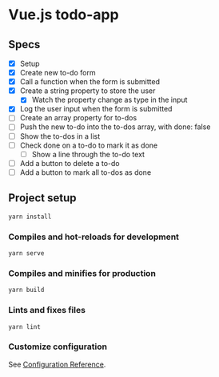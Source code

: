 # Vue.js todo-app

## Specs

* [x] Setup
* [x] Create new to-do form
* [x] Call a function when the form is submitted
* [x] Create a string property to store the user
  * [x] Watch the property change as type in the input
* [x] Log the user input when the form is submitted
* [ ] Create an array property for to-dos
* [ ] Push the new to-do into the to-dos array, with done: false
* [ ] Show the to-dos in a list
* [ ] Check done on a to-do to mark it as done
  * [ ] Show a line through the to-do text
* [ ] Add a button to delete a to-do
* [ ] Add a button to mark all to-dos as done

## Project setup
```
yarn install
```

### Compiles and hot-reloads for development
```
yarn serve
```

### Compiles and minifies for production
```
yarn build
```

### Lints and fixes files
```
yarn lint
```

### Customize configuration
See [Configuration Reference](https://cli.vuejs.org/config/).

